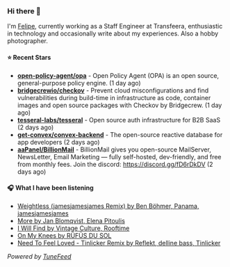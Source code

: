 ### Hi there 👋

I'm [Felipe](https://felipevm.com), currently working as a Staff Engineer at Transfeera, enthusiastic in technology and occasionally write about my experiences. Also a hobby photographer.

#### ⭐ Recent Stars
- **[open-policy-agent/opa](https://github.com/open-policy-agent/opa)** - Open Policy Agent (OPA) is an open source, general-purpose policy engine. (1 day ago)
- **[bridgecrewio/checkov](https://github.com/bridgecrewio/checkov)** - Prevent cloud misconfigurations and find vulnerabilities during build-time in infrastructure as code, container images and open source packages with Checkov by Bridgecrew. (1 day ago)
- **[tesseral-labs/tesseral](https://github.com/tesseral-labs/tesseral)** - Open source auth infrastructure for B2B SaaS (2 days ago)
- **[get-convex/convex-backend](https://github.com/get-convex/convex-backend)** - The open-source reactive database for app developers (2 days ago)
- **[aaPanel/BillionMail](https://github.com/aaPanel/BillionMail)** - BillionMail gives you open-source MailServer, NewsLetter,  Email Marketing — fully self-hosted, dev-friendly, and free from monthly fees. Join the discord: https://discord.gg/fD6rDkDV (2 days ago)

#### 🎧 What I have been listening
- [Weightless (jamesjamesjames Remix) by Ben Böhmer, Panama, jamesjamesjames](https://open.spotify.com/track/1a3u6JpaSEndtkzDyUFOqC)
- [More by Jan Blomqvist, Elena Pitoulis](https://open.spotify.com/track/7CuXB3Dr61IvDFEWfqG3sE)
- [I Will Find by Vintage Culture, Rooftime](https://open.spotify.com/track/2bbfiUnH4CATlekDS1dxNr)
- [On My Knees by RÜFÜS DU SOL](https://open.spotify.com/track/2ouFrmMwYik8nQX2n9SeZu)
- [Need To Feel Loved - Tinlicker Remix by Reflekt, delline bass, Tinlicker](https://open.spotify.com/track/5bHbUMtuZIpHtTPdoJmcaN)

_Powered by [TuneFeed](https://tunefeed.app?ref=github.com)_
